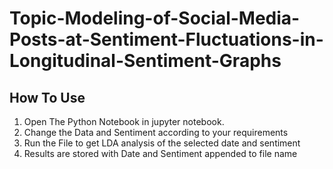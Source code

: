 # Topic-Modeling-of-Social-Media-Posts-at-Sentiment-Fluctuations-in-Longitudinal-Sentiment-Graphs

## How To Use

1. Open The Python Notebook in jupyter notebook.
2. Change the Data and Sentiment according to your requirements
3. Run the File to get LDA analysis of the selected date and sentiment
4. Results are stored with Date and Sentiment appended to file name